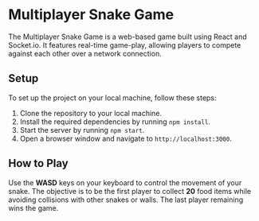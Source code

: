 # Multiplayer Snake Game

The Multiplayer Snake Game is a web-based game built using React and Socket.io. It features real-time game-play, allowing players to compete against each other over a network connection.

## Setup

To set up the project on your local machine, follow these steps:

1. Clone the repository to your local machine.
2. Install the required dependencies by running `npm install`.
3. Start the server by running `npm start`.
4. Open a browser window and navigate to `http://localhost:3000`.

## How to Play

Use the **WASD** keys on your keyboard to control the movement of your snake. The objective is to be the first player to collect **20** food items while avoiding collisions with other snakes or walls. The last player remaining wins the game.

